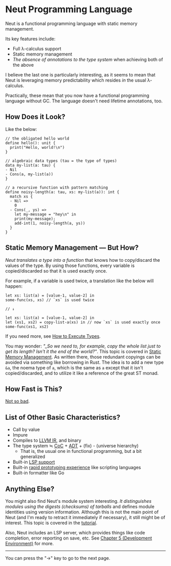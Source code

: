 # Neut Programming Language

Neut is a functional programming language with static memory management.

Its key features include:

<ul class="star-list">
  <li>Full λ-calculus support</li>
  <li>Static memory management</li>
  <li><em>The absence of annotations to the type system</em> when achieving both of the above</li>
</ul>

I believe the last one is particularly interesting, as it seems to mean that Neut is leveraging memory predictability which resides _in_ the usual λ-calculus.

Practically, these mean that you now have a functional programming language without GC. The language doesn't need lifetime annotations, too.

## How Does it Look?

Like the below:

```neut
// the obligated hello world
define hello(): unit {
  print("Hello, world!\n")
}

// algebraic data types (tau = the type of types)
data my-list(a: tau) {
- Nil
- Cons(a, my-list(a))
}

// a recursive function with pattern matching
define noisy-length(a: tau, xs: my-list(a)): int {
  match xs {
  - Nil =>
    0
  - Cons(_, ys) =>
    let my-message = "hey\n" in
    print(my-message);
    add-int(1, noisy-length(a, ys))
  }
}
```

## Static Memory Management — But How?

_Neut translates a type into a function_ that knows how to copy/discard the values of the type. By using those functions, every variable is copied/discarded so that it is used exactly once.

For example, if a variable is used twice, a translation like the below will happen:

```neut
let xs: list(a) = [value-1, value-2] in
some-func(xs, xs) // `xs` is used twice

// ↓

let xs: list(a) = [value-1, value-2] in
let (xs1, xs2) = copy-list-a(xs) in // now `xs` is used exactly once
some-func(xs1, xs2)
```

If you need more, see [How to Execute Types](./how-to-execute-types.md).

You may wonder: _"\_So we need to, for example, copy the whole list just to get its length? Isn't it the end of the world?"_. This topic is covered in [Static Memory Management](./static-memory-management.md). As written there, those redundant copyings can be avoided via something like borrowing in Rust. The idea is to add a new type `&a`, the noema type of `a`, which is the same as `a` except that it isn't copied/discarded, and to utilize it like a reference of the great ST monad.

## How Fast is This?

[Not so bad](./benchmarks.md).

## List of Other Basic Characteristics?

- Call by value
- Impure
- Compiles to [LLVM IR](https://llvm.org/docs/LangRef.html), and binary
- The type system ≒ [CoC](https://en.wikipedia.org/wiki/Calculus_of_constructions) + [ADT](https://en.wikipedia.org/wiki/Algebraic_data_type) + (fix) - (universe hierarchy)
  - That is, the usual one in functional programming, but a bit generalized
- Built-in [LSP support](./lovely-lsp-showcase.md)
- Built-in [rapid prototyping experience](./rapid-prototyping.md) like scripting languages
- Built-in formatter like Go

## Anything Else?

You might also find Neut's module system interesting. _It distinguishes modules using the digests (checksums) of tarballs_ and defines module identities using version information. Although this is not the main point of Neut (and I'm ready to retract it immediately if necessary), it still might be of interest. This topic is covered in the [tutorial](./hello-external-world.md).

Also, Neut includes an LSP server, which provides things like code completion, error reporting on save, etc. See [Chapter 5 (Development Environment)](./development-environment.md) for more.

---

You can press the "→" key to go to the next page.
